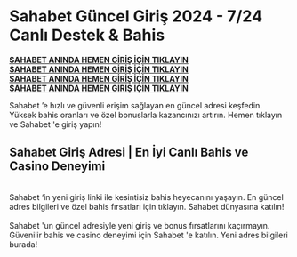 <h1>Sahabet Güncel Giriş 2024 - 7/24 Canlı Destek & Bahis</h1>

<b><a href="https://sahabét1177.com" >SAHABET ANINDA HEMEN GİRİŞ İÇİN TIKLAYIN</a></b><br>
<b><a href="https://sahabét1177.com" >SAHABET ANINDA HEMEN GİRİŞ İÇİN TIKLAYIN</a></b><br>
<b><a href="https://sahabét1177.com" >SAHABET ANINDA HEMEN GİRİŞ İÇİN TIKLAYIN</a></b><br>
<b><a href="https://sahabét1177.com" >SAHABET ANINDA HEMEN GİRİŞ İÇİN TIKLAYIN</a></b><br>


Sahabet ’e hızlı ve güvenli erişim sağlayan en güncel adresi keşfedin. Yüksek bahis oranları ve özel bonuslarla kazancınızı artırın. Hemen tıklayın ve Sahabet 'e giriş yapın!


<h2>Sahabet Giriş Adresi | En İyi Canlı Bahis ve Casino Deneyimi</h2><br>
Sahabet ‘in yeni giriş linki ile kesintisiz bahis heyecanını yaşayın. En güncel adres bilgileri ve özel bahis fırsatları için tıklayın. Sahabet dünyasına katılın!
<br><br>
Sahabet 'un güncel adresiyle yeni giriş ve bonus fırsatlarını kaçırmayın. Güvenilir bahis ve casino deneyimi için Sahabet 'e katılın. Yeni adres bilgileri burada!
